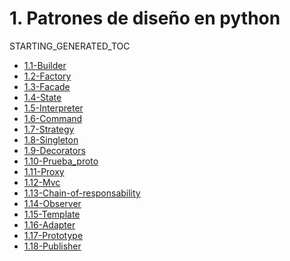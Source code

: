 # 1. Patrones de diseño en python
STARTING_GENERATED_TOC



[comment]:STARTING_GENERATED_TOC

* [1.1-Builder](<./content/1.1-Builder.md>)
* [1.2-Factory](<./content/1.2-Factory.md>)
* [1.3-Facade](<./content/1.3-Facade.md>)
* [1.4-State](<./content/1.4-State.md>)
* [1.5-Interpreter](<./content/1.5-Interpreter.md>)
* [1.6-Command](<./content/1.6-Command.md>)
* [1.7-Strategy](<./content/1.7-Strategy.md>)
* [1.8-Singleton](<./content/1.8-Singleton.md>)
* [1.9-Decorators](<./content/1.9-Decorators.md>)
* [1.10-Prueba_proto](<./content/1.10-Prueba_proto.md>)
* [1.11-Proxy](<./content/1.11-Proxy.md>)
* [1.12-Mvc](<./content/1.12-Mvc.md>)
* [1.13-Chain-of-responsability](<./content/1.13-Chain-of-responsability.md>)
* [1.14-Observer](<./content/1.14-Observer.md>)
* [1.15-Template](<./content/1.15-Template.md>)
* [1.16-Adapter](<./content/1.16-Adapter.md>)
* [1.17-Prototype](<./content/1.17-Prototype.md>)
* [1.18-Publisher](<./content/1.18-Publisher.md>)

[comment]:ENDING_GENERATED_TOC
